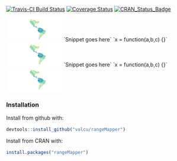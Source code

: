 
<!-- README.md is generated from README.Rmd. Please edit that file
knitr::knit('README.Rmd')
-->


[![Travis-CI Build Status](https://travis-ci.org/valcu/rangeMapper.svg?branch=master)](https://travis-ci.org/valcu/rangeMapper)
[![Coverage Status](https://img.shields.io/codecov/c/github/valcu/rangeMapper/master.svg)](https://codecov.io/github/valcu/rangeMapper?branch=master)
[![CRAN_Status_Badge](http://www.r-pkg.org/badges/version/rangeMapper)](http://cran.r-project.org/package=rangeMapper)




<img src="README-1-1.png" width="30%">
`Snippet goes here` `x = function(a,b,c) {}` 
<img src="README-1-2.png" width="30%">
`Snippet goes here` `x = function(a,b,c) {}` 
<img src="README-1-3.png" width="30%">




### Installation

Install from github with:
```R
devtools::install_github("valcu/rangeMapper")
```
Install from CRAN with:
```R
install.packages("rangeMapper")
```
